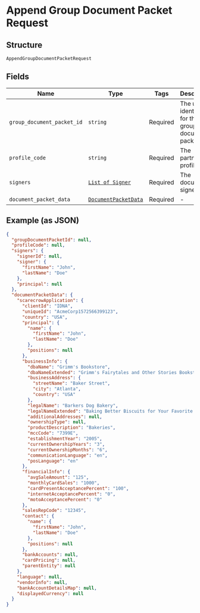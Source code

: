 
# Append Group Document Packet Request

## Structure

`AppendGroupDocumentPacketRequest`

## Fields

| Name | Type | Tags | Description |
|  --- | --- | --- | --- |
| `group_document_packet_id` | `string` | Required | The unique identifier for the group document packet |
| `profile_code` | `string` | Required | The partner's profile code |
| `signers` | [`List of Signer`](../../doc/models/signer.md) | Required | The document signers |
| `document_packet_data` | [`DocumentPacketData`](../../doc/models/document-packet-data.md) | Required | - |

## Example (as JSON)

```json
{
  "groupDocumentPacketId": null,
  "profileCode": null,
  "signers": {
    "signerId": null,
    "signer": {
      "firstName": "John",
      "lastName": "Doe"
    },
    "principal": null
  },
  "documentPacketData": {
    "scarecrowApplication": {
      "clientId": "IDNA",
      "uniqueId": "AcmeCorp1572566399123",
      "country": "USA",
      "principal": {
        "name": {
          "firstName": "John",
          "lastName": "Doe"
        },
        "positions": null
      },
      "businessInfo": {
        "dbaName": "Grimm's Bookstore",
        "dbaNameExtended": "Grimm's Fairytales and Other Stories Bookstore",
        "businessAddress": {
          "streetName": "Baker Street",
          "city": "Atlanta",
          "country": "USA"
        },
        "legalName": "Barkers Dog Bakery",
        "legalNameExtended": "Baking Better Biscuits for Your Favorite Barkers Dog Bakery LLC",
        "additionalAddresses": null,
        "ownershipType": null,
        "productDescription": "Bakeries",
        "mccCode": "7399E",
        "establishmentYear": "2005",
        "currentOwnershipYears": "3",
        "currentOwnershipMonths": "6",
        "communicationLanguage": "en",
        "posLanguage": "en"
      },
      "financialInfo": {
        "avgSaleAmount": "125",
        "monthlyCardSales": "1000",
        "cardPresentAcceptancePercent": "100",
        "internetAcceptancePercent": "0",
        "motoAcceptancePercent": "0"
      },
      "salesRepCode": "12345",
      "contact": {
        "name": {
          "firstName": "John",
          "lastName": "Doe"
        },
        "positions": null
      },
      "bankAccounts": null,
      "cardPricing": null,
      "parentEntity": null
    },
    "language": null,
    "vendorInfo": null,
    "bankAccountDetailsMap": null,
    "displayedCurrency": null
  }
}
```

